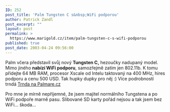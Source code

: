 ```yaml
---
ID: 252
post_title: 'Palm Tungsten C s&nbsp;WiFi podporou'
author: Patrick Zandl
post_excerpt: ""
layout: post
permalink: >
  https://www.marigold.cz/item/palm-tungsten-c-s-wifi-podporou
published: true
post_date: 2003-04-24 09:56:00
---
```

<P>Palm včera představil svůj nový <STRONG>Tungsten C,</STRONG> hezoučky nadupaný model. Mimo jiného <STRONG>nabízí WiFi podporu</STRONG>, samozřejmě zatím jen 802.11b. K tomu přidejte 64 MB RAM, procesor Xscale od Intelu taktovaný na 400 MHz, hires podporu a cenu 500 USD. Tak hupky dupky pro něj :) Více podrobností trndá <A href="http://www.palmare.cz/PalmOS/PalmOS_Hardware/tungstenc030424.html" target=_blank>Trnda na Palmare.cz</A></P>
<P>Pro mne je mírně nepříjemné, že jsem majitel normálního Tungstena a po WiFi podpoře marně pasu. Slibované SD karty pořád nejsou a tak jsem bez WiFi... škoda...</P>